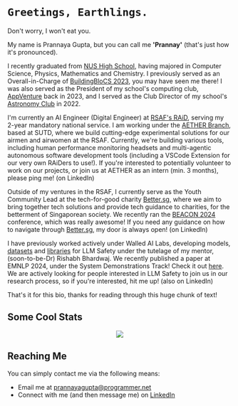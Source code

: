 # ``Greetings, Earthlings.``

Don't worry, I won't eat you.

My name is Prannaya Gupta, but you can call me **'Prannay'** (that's just how it's pronounced).

I recently graduated from [NUS High School](https://www.nushigh.edu.sg/), having majored in Computer Science, Physics, Mathematics and Chemistry. I previously served as an Overall-in-Charge of [BuildingBloCS 2023](https://old.buildingblocs.sg/2023-newnew/), you may have seen me there! I was also served as the President of my school's computing club, [AppVenture](https://nush.app) back in 2023, and I served as the Club Director of my school's [Astronomy Club](https://nushastro.github.io/website/) in 2022.

I'm currently an AI Engineer (Digital Engineer) at [RSAF's RAiD](https://rsaf-agile-inno-digital.defence.gov.sg/), serving my 2-year mandatory national service. I am working under the [AETHER Branch](https://maps.app.goo.gl/GLhfqexgm6xFeuRS9), based at SUTD, where we build cutting-edge experimental solutions for our airmen and airwomen at the RSAF. Currently, we're building various tools, including human performance monitoring headsets and multi-agentic autonomous software development tools (including a VSCode Extension for our very own RAiDers to use!). If you're interested to potentially volunteer to work on our projects, or join us at AETHER as an intern (min. 3 months), please ping me! (on LinkedIn)

Outside of my ventures in the RSAF, I currently serve as the Youth Community Lead at the tech-for-good charity [Better.sg](https://better.sg/), where we aim to bring together tech solutions and provide tech guidance to charities, for the betterment of Singaporean society. We recently ran the [BEACON 2024](https://beacon.better.sg/) conference, which was really awesome! If you need any guidance on how to navigate through [Better.sg](https://better.sg/), my door is always open! (on LinkedIn)

I have previously worked actively under Walled AI Labs, developing models, [datasets](https://hf.co/datasets/walledai/SGXSTest) and [libraries](https://github.com/walledai/walledeval) for LLM Safety under the tutelage of my mentor, (soon-to-be-Dr) Rishabh Bhardwaj. We recently published a paper at EMNLP 2024, under the System Demonstrations Track! Check it out [here](https://aclanthology.org/2024.emnlp-demo.42/). We are actively looking for people interested in LLM Safety to join us in our research process, so if you're interested, hit me up! (also on LinkedIn)

That's it for this bio, thanks for reading through this huge chunk of text!

## Some Cool Stats

<p align="center">
<a href="https://github.com/ThePyProgrammer">
	<img align="center" src="https://github-readme-streak-stats.herokuapp.com/?user=ThePyProgrammer&theme=onedark&count_private=true">
</a>
</p>

## Reaching Me

You can simply contact me via the following means:
- Email me at prannayagupta@programmer.net
- Connect with me (and then message me) on [LinkedIn](https://www.linkedin.com/in/prannaya-gupta/)
